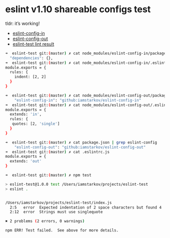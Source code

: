 # eslint v1.10 shareable configs test

tldr: it’s working!

* [eslint-config-in](https://github.com/iamstarkov/eslint-config-in)
* [eslint-config-out](https://github.com/iamstarkov/eslint-config-out)
* [eslint-test lint result](https://travis-ci.org/iamstarkov/eslint-test)

```sh
➜  eslint-test git:(master) ✗ cat node_modules/eslint-config-in/package.json | grep dep
  "dependencies": {},
➜  eslint-test git:(master) ✗ cat node_modules/eslint-config-in/.eslintrc.js
module.exports = {
  rules: {
    indent: [2, 2]
  }
}

➜  eslint-test git:(master) ✗ cat node_modules/eslint-config-out/package.json | grep "\"eslint-config-in\":"
    "eslint-config-in": "github:iamstarkov/eslint-config-in"
➜  eslint-test git:(master) ✗ cat node_modules/eslint-config-out/.eslintrc.js
module.exports = {
  extends: 'in',
  rules: {
   quotes: [2, 'single']
  }
}

➜  eslint-test git:(master) ✗ cat package.json | grep eslint-config
    "eslint-config-out": "github:iamstarkov/eslint-config-out"
➜  eslint-test git:(master) ✗ cat .eslintrc.js
module.exports = {
  extends: 'out'
}

➜  eslint-test git:(master) ✗ npm test

> eslint-test@1.0.0 test /Users/iamstarkov/projects/eslint-test
> eslint .


/Users/iamstarkov/projects/eslint-test/index.js
  2:5   error  Expected indentation of 2 space characters but found 4  indent
  2:12  error  Strings must use singlequote                            quotes

✖ 2 problems (2 errors, 0 warnings)

npm ERR! Test failed.  See above for more details.
```
